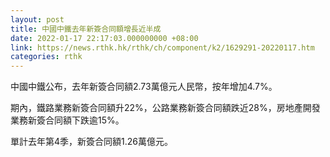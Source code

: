 ```yaml
---
layout: post
title: 中國中鐵去年新簽合同額增長近半成
date: 2022-01-17 22:17:03.000000000 +08:00
link: https://news.rthk.hk/rthk/ch/component/k2/1629291-20220117.htm
categories: rthk
---
```


中國中鐵公布，去年新簽合同額2.73萬億元人民幣，按年增加4.7%。

期內，鐵路業務新簽合同額升22%，公路業務新簽合同額跌近28%，房地產開發業務新簽合同額下跌逾15%。

單計去年第4季，新簽合同額1.26萬億元。
